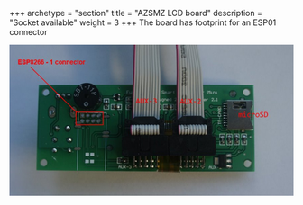 +++
archetype = "section"
title = "AZSMZ LCD board"
description = "Socket available"
weight = 3
+++
The board has footprint for an ESP01 connector

![step1](azsmz-12864-lcd.jpg)
